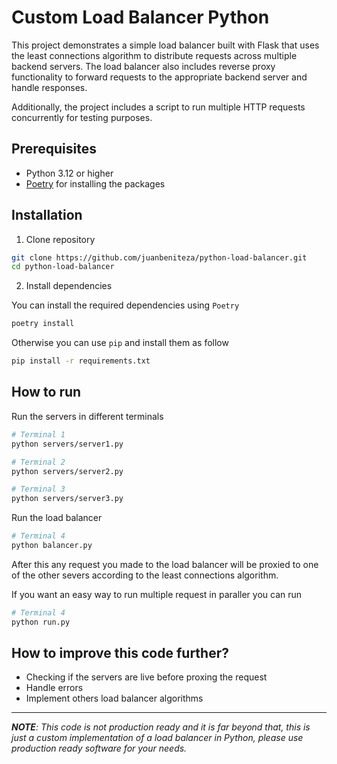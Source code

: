 # Custom Load Balancer Python

This project demonstrates a simple load balancer built with Flask that uses the least connections algorithm to distribute requests across multiple backend servers. The load balancer also includes reverse proxy functionality to forward requests to the appropriate backend server and handle responses.

Additionally, the project includes a script to run multiple HTTP requests concurrently for testing purposes.

## Prerequisites
- Python 3.12 or higher
- [Poetry](https://python-poetry.org/) for installing the packages


## Installation

1. Clone repository

```bash
git clone https://github.com/juanbeniteza/python-load-balancer.git
cd python-load-balancer
```

2. Install dependencies

You can install the required dependencies using `Poetry`

```bash
poetry install
```

Otherwise you can use `pip` and install them as follow

```bash
pip install -r requirements.txt
```

## How to run

Run the servers in different terminals

```bash
# Terminal 1
python servers/server1.py
```

```bash
# Terminal 2
python servers/server2.py
```

```bash
# Terminal 3
python servers/server3.py
```

Run the load balancer

```bash
# Terminal 4
python balancer.py
```

After this any request you made to the load balancer will be proxied to one of the other severs according to the least connections algorithm.


If you want an easy way to run multiple request in paraller you can run

```bash
# Terminal 4
python run.py
```


## How to improve this code further?

- Checking if the servers are live before proxing the request
- Handle errors
- Implement others load balancer algorithms

---

_**NOTE**: This code is not production ready and it is far beyond that, this is just a custom implementation of a load balancer in Python, please use production ready software for your needs._